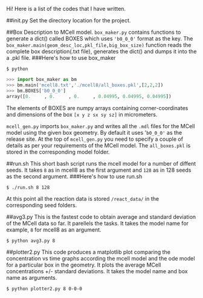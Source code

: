 Hi! Here is a list of the codes that I have written.

##init.py
Set the directory location for the project.

##Box Description to MCell model. 
`box_maker.py` contains functions to generate a dict() called BOXES which uses `'b0_0_0'` format as the key.
The `box_maker.main(geom_desc_loc,pkl_file,big_box_size)` function reads the complete box description(.txt file), generates the dict() and dumps it into the a .pkl file.
 ###Here's how to use box_maker 
 ```shell
$ python
```
```python
>>> import box_maker as bm
>>> bm.main('mcell8.txt','./mcell8/all_boxes.pkl',[2,2,2])
>>> bm.BOXES['b0_0_0']
array([0.     , 0.     , 0.     , 0.04995, 0.04995, 0.04995])
```
The elements of BOXES are numpy arrays containing corner-coordinates and dimensions of the box `[x y z sx sy sz]` in micrometers.   

`mcell_gen.py` imports `box_maker.py` and writes all the `.mdl` files for the MCell model using the given box geometry. By default it uses '`b0_0_0'` as the release site. At the top of `mcell_gen.py` you need to specify a couple of details as per your requirements of the MCell model.
The `all_boxes.pkl` is stored in the corresponding model folder.

##run.sh
This short bash script runs the mcell model for a number of diffent seeds.
It takes `8` as in mcell8 as the first argument and `128` as in 128 seeds as the second argument.
###Here's how to use run.sh
```shell
$ ./run.sh 8 128
```

At this point all the reaction data is stored `/react_data/` in the corresponding seed folders.

##avg3.py
This is the fastest code to obtain average and standard deviation of the MCell data so far. It parellels the tasks. It takes the model name for example, `8` for mcell8 as an argument.
```shell
$ python avg3.py 8
```

##plotter2.py
This code produces a matplotlib plot comparing the concentration vs time graphs according the mcell model and the ode model for a particular box in the geometry. It plots the average MCell concentrations +/- standard deviations. It takes the model name and box name as arguments.
```shell
$ python plotter2.py 8 0-0-0
```
